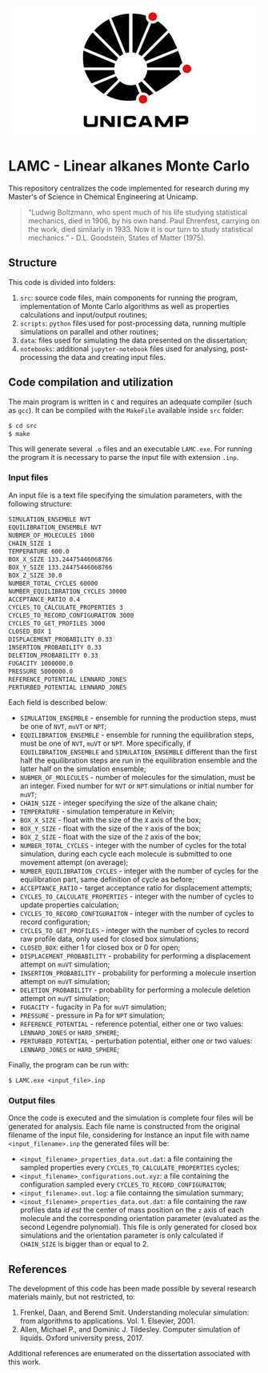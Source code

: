 <p align="center">
  <img src="./Logo_Unicamp__0.jpg" />
</p>

# LAMC - Linear alkanes Monte Carlo
This repository centralizes the code implemented for research during my Master's of Science in Chemical Engineering at Unicamp.

> “Ludwig Boltzmann, who spent much of his life studying statistical mechanics, died in 1906, by his own hand. Paul Ehrenfest, carrying on the work, died similarly in 1933. Now it is our turn to study statistical mechanics.” - D.L. Goodstein, States of Matter (1975).

## Structure
This code is divided into folders:
1. `src`: source code files, main components for running the program, implementation of Monte Carlo algorithms as well as properties calculations and input/output routines;
2. `scripts`: `python` files used for post-processing data, running multiple simulations on parallel and other routines;
3. `data`: files used for simulating the data presented on the dissertation;
4. `notebooks`: additional `jupyter-notebook` files used for analysing, post-processing the data and creating input files.

## Code compilation and utilization
The main program is written in `C` and requires an adequate compiler (such as `gcc`). It can be compiled with the `MakeFile` available inside `src` folder:
```
$ cd src
$ make
```
This will generate several `.o` files and an executable `LAMC.exe`. For running the program it is necessary to parse the input file with extension `.inp`. 

### Input files

An input file is a text file specifying the simulation parameters, with the following structure:
```
SIMULATION_ENSEMBLE NVT
EQUILIBRATION_ENSEMBLE NVT
NUBMER_OF_MOLECULES 1000
CHAIN_SIZE 1
TEMPERATURE 600.0
BOX_X_SIZE 133.24475446068766
BOX_Y_SIZE 133.24475446068766
BOX_Z_SIZE 30.0
NUMBER_TOTAL_CYCLES 60000
NUMBER_EQUILIBRATION_CYCLES 30000
ACCEPTANCE_RATIO 0.4
CYCLES_TO_CALCULATE_PROPERTIES 3
CYCLES_TO_RECORD_CONFIGURAITON 3000
CYCLES_TO_GET_PROFILES 3000
CLOSED_BOX 1
DISPLACEMENT_PROBABILITY 0.33
INSERTION_PROBABILITY 0.33
DELETION_PROBABILITY 0.33
FUGACITY 1000000.0
PRESSURE 5000000.0
REFERENCE_POTENTIAL LENNARD_JONES
PERTURBED_POTENTIAL LENNARD_JONES
```

Each field is described below:
- `SIMULATION_ENSEMBLE` - ensemble for running the production steps, must be one of `NVT`, `muVT` or `NPT`;
- `EQUILIBRATION_ENSEMBLE` - ensemble for running the equilibration steps, must be one of `NVT`, `muVT` or `NPT`. More specifically, if `EQUILIBRATION_ENSEMBLE` and `SIMULATION_ENSEMBLE` different than the first half the equilibration steps are run in the equilibration ensemble and the latter half on the simulation ensemble;
- `NUBMER_OF_MOLECULES` - number of molecules for the simulation, must be an integer. Fixed number for `NVT` or `NPT` simulations or initial number for `muVT`;
- `CHAIN_SIZE` - integer specifying the size of the alkane chain;
- `TEMPERATURE` - simulation temperature in Kelvin;
- `BOX_X_SIZE` - float with the size of the `X` axis of the box;
- `BOX_Y_SIZE` - float with the size of the `Y` axis of the box;
- `BOX_Z_SIZE` - float with the size of the `Z` axis of the box;  
- `NUMBER_TOTAL_CYCLES` - integer with the number of cycles for the total simulation, during each cycle each molecule is submitted to one movement attempt (on average);
- `NUMBER_EQUILIBRATION_CYCLES` - integer with the number of cycles for the equilibration part, same definition of cycle as before;
- `ACCEPTANCE_RATIO` - target acceptance ratio for displacement attempts;
- `CYCLES_TO_CALCULATE_PROPERTIES` - integer with the number of cycles to update properties calculation;
- `CYCLES_TO_RECORD_CONFIGURAITON` - integer with the number of cycles to record configuration;
- `CYCLES_TO_GET_PROFILES` - integer with the number of cycles to record raw profile data, only used for closed box simulations;
- `CLOSED_BOX`: either 1 for closed box or 0 for open;
- `DISPLACEMENT_PROBABILITY` - probability for performing a displacement attempt on `muVT` simulation;
- `INSERTION_PROBABILITY` - probability for performing a molecule insertion attempt on `muVT` simulation;
- `DELETION_PROBABILITY` - probability for performing a molecule deletion attempt on `muVT` simulation;
- `FUGACITY` - fugacity in Pa for `muVT` simulation;
- `PRESSURE` - pressure in Pa for `NPT` simulation;
- `REFERENCE_POTENTIAL` - reference potential, either one or two values: `LENNARD_JONES` or `HARD_SPHERE`;
- `PERTURBED_POTENTIAL` - perturbation potential, either one or two values: `LENNARD_JONES` or `HARD_SPHERE`;

Finally, the program can be run with:
```
$ LAMC.exe <input_file>.inp
```

### Output files

Once the code is executed and the simulation is complete four files will be generated for analysis. Each file name is constructed from the original filename of the input file, considering for instance an input file with name `<input_filename>.inp` the generated files will be:
- `<input_filename>_properties_data.out.dat`: a file containing the sampled properties every `CYCLES_TO_CALCULATE_PROPERTIES` cycles;
- `<input_filename>_configurations.out.xyz`: a file containing the configuration sampled every `CYCLES_TO_RECORD_CONFIGURAITON`;
- `<input_filename>.out.log`: a file containng the simulation summary;
- `<inout_filename>_properties_data.out.dat`: a file containing the raw profiles data *id est* the center of mass position on the `z` axis of each molecule and the corresponding orientation parameter (evaluated as the second Legendre polynomial). This file is only generated for closed box simulations and the orientation parameter is only calculated if `CHAIN_SIZE` is bigger than or equal to 2.


## References
The development of this code has been made possible by several research materials mainly, but not restricted, to:
1. Frenkel, Daan, and Berend Smit. Understanding molecular simulation: from algorithms to applications. Vol. 1. Elsevier, 2001.
2. Allen, Michael P., and Dominic J. Tildesley. Computer simulation of liquids. Oxford university press, 2017.

Additional references are enumerated on the dissertation associated with this work.
